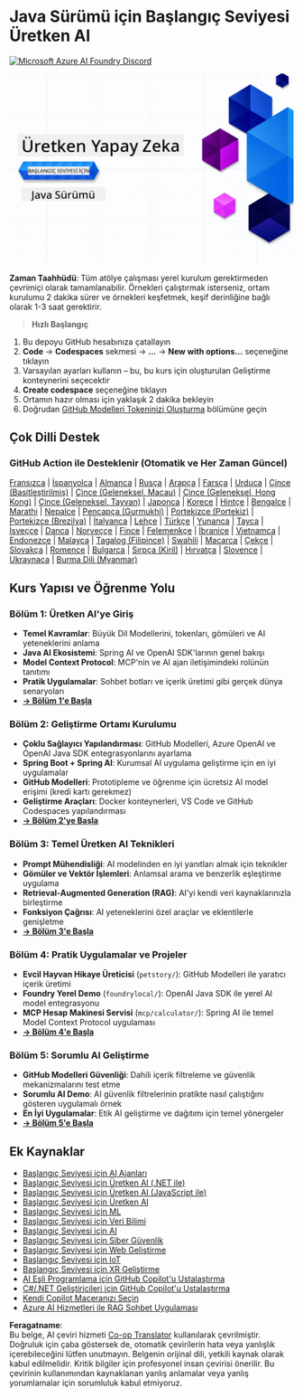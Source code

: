 <!--
CO_OP_TRANSLATOR_METADATA:
{
  "original_hash": "ff95bb9d60ecd46e1a2215e341062967",
  "translation_date": "2025-07-26T17:33:02+00:00",
  "source_file": "README.md",
  "language_code": "tr"
}
-->
# Java Sürümü için Başlangıç Seviyesi Üretken AI
[![Microsoft Azure AI Foundry Discord](https://dcbadge.limes.pink/api/server/ByRwuEEgH4)](https://discord.com/invite/ByRwuEEgH4)

![Java Sürümü için Başlangıç Seviyesi Üretken AI](../../translated_images/beg-genai-series.61edc4a6b2cc54284fa2d70eda26dc0ca2669e26e49655b842ea799cd6e16d2a.tr.png)

**Zaman Taahhüdü**: Tüm atölye çalışması yerel kurulum gerektirmeden çevrimiçi olarak tamamlanabilir. Örnekleri çalıştırmak isterseniz, ortam kurulumu 2 dakika sürer ve örnekleri keşfetmek, keşif derinliğine bağlı olarak 1-3 saat gerektirir.

> **Hızlı Başlangıç**

1. Bu depoyu GitHub hesabınıza çatallayın
2. **Code** → **Codespaces** sekmesi → **...** → **New with options...** seçeneğine tıklayın
3. Varsayılan ayarları kullanın – bu, bu kurs için oluşturulan Geliştirme konteynerini seçecektir
4. **Create codespace** seçeneğine tıklayın
5. Ortamın hazır olması için yaklaşık 2 dakika bekleyin
6. Doğrudan [GitHub Modelleri Tokeninizi Oluşturma](./02-SetupDevEnvironment/README.md#step-2-create-a-github-personal-access-token) bölümüne geçin

## Çok Dilli Destek

### GitHub Action ile Desteklenir (Otomatik ve Her Zaman Güncel)

[Fransızca](../fr/README.md) | [İspanyolca](../es/README.md) | [Almanca](../de/README.md) | [Rusça](../ru/README.md) | [Arapça](../ar/README.md) | [Farsça](../fa/README.md) | [Urduca](../ur/README.md) | [Çince (Basitleştirilmiş)](../zh/README.md) | [Çince (Geleneksel, Macau)](../mo/README.md) | [Çince (Geleneksel, Hong Kong)](../hk/README.md) | [Çince (Geleneksel, Tayvan)](../tw/README.md) | [Japonca](../ja/README.md) | [Korece](../ko/README.md) | [Hintçe](../hi/README.md) | [Bengalce](../bn/README.md) | [Marathi](../mr/README.md) | [Nepalce](../ne/README.md) | [Pencapça (Gurmukhi)](../pa/README.md) | [Portekizce (Portekiz)](../pt/README.md) | [Portekizce (Brezilya)](../br/README.md) | [İtalyanca](../it/README.md) | [Lehçe](../pl/README.md) | [Türkçe](./README.md) | [Yunanca](../el/README.md) | [Tayca](../th/README.md) | [İsveççe](../sv/README.md) | [Danca](../da/README.md) | [Norveççe](../no/README.md) | [Fince](../fi/README.md) | [Felemenkçe](../nl/README.md) | [İbranice](../he/README.md) | [Vietnamca](../vi/README.md) | [Endonezce](../id/README.md) | [Malayca](../ms/README.md) | [Tagalog (Filipince)](../tl/README.md) | [Swahili](../sw/README.md) | [Macarca](../hu/README.md) | [Çekçe](../cs/README.md) | [Slovakça](../sk/README.md) | [Romence](../ro/README.md) | [Bulgarca](../bg/README.md) | [Sırpça (Kiril)](../sr/README.md) | [Hırvatça](../hr/README.md) | [Slovence](../sl/README.md) | [Ukraynaca](../uk/README.md) | [Burma Dili (Myanmar)](../my/README.md)

## Kurs Yapısı ve Öğrenme Yolu

### **Bölüm 1: Üretken AI'ye Giriş**
- **Temel Kavramlar**: Büyük Dil Modellerini, tokenları, gömüleri ve AI yeteneklerini anlama
- **Java AI Ekosistemi**: Spring AI ve OpenAI SDK'larının genel bakışı
- **Model Context Protocol**: MCP'nin ve AI ajan iletişimindeki rolünün tanıtımı
- **Pratik Uygulamalar**: Sohbet botları ve içerik üretimi gibi gerçek dünya senaryoları
- **[→ Bölüm 1'e Başla](./01-IntroToGenAI/README.md)**

### **Bölüm 2: Geliştirme Ortamı Kurulumu**
- **Çoklu Sağlayıcı Yapılandırması**: GitHub Modelleri, Azure OpenAI ve OpenAI Java SDK entegrasyonlarını ayarlama
- **Spring Boot + Spring AI**: Kurumsal AI uygulama geliştirme için en iyi uygulamalar
- **GitHub Modelleri**: Prototipleme ve öğrenme için ücretsiz AI model erişimi (kredi kartı gerekmez)
- **Geliştirme Araçları**: Docker konteynerleri, VS Code ve GitHub Codespaces yapılandırması
- **[→ Bölüm 2'ye Başla](./02-SetupDevEnvironment/README.md)**

### **Bölüm 3: Temel Üretken AI Teknikleri**
- **Prompt Mühendisliği**: AI modelinden en iyi yanıtları almak için teknikler
- **Gömüler ve Vektör İşlemleri**: Anlamsal arama ve benzerlik eşleştirme uygulama
- **Retrieval-Augmented Generation (RAG)**: AI'yi kendi veri kaynaklarınızla birleştirme
- **Fonksiyon Çağrısı**: AI yeteneklerini özel araçlar ve eklentilerle genişletme
- **[→ Bölüm 3'e Başla](./03-CoreGenerativeAITechniques/README.md)**

### **Bölüm 4: Pratik Uygulamalar ve Projeler**
- **Evcil Hayvan Hikaye Üreticisi** (`petstory/`): GitHub Modelleri ile yaratıcı içerik üretimi
- **Foundry Yerel Demo** (`foundrylocal/`): OpenAI Java SDK ile yerel AI model entegrasyonu
- **MCP Hesap Makinesi Servisi** (`mcp/calculator/`): Spring AI ile temel Model Context Protocol uygulaması
- **[→ Bölüm 4'e Başla](./04-PracticalSamples/README.md)**

### **Bölüm 5: Sorumlu AI Geliştirme**
- **GitHub Modelleri Güvenliği**: Dahili içerik filtreleme ve güvenlik mekanizmalarını test etme
- **Sorumlu AI Demo**: AI güvenlik filtrelerinin pratikte nasıl çalıştığını gösteren uygulamalı örnek
- **En İyi Uygulamalar**: Etik AI geliştirme ve dağıtımı için temel yönergeler
- **[→ Bölüm 5'e Başla](./05-ResponsibleGenAI/README.md)**

## Ek Kaynaklar

- [Başlangıç Seviyesi için AI Ajanları](https://github.com/microsoft/ai-agents-for-beginners)
- [Başlangıç Seviyesi için Üretken AI (.NET ile)](https://github.com/microsoft/Generative-AI-for-beginners-dotnet)
- [Başlangıç Seviyesi için Üretken AI (JavaScript ile)](https://github.com/microsoft/generative-ai-with-javascript)
- [Başlangıç Seviyesi için Üretken AI](https://github.com/microsoft/generative-ai-for-beginners)
- [Başlangıç Seviyesi için ML](https://aka.ms/ml-beginners)
- [Başlangıç Seviyesi için Veri Bilimi](https://aka.ms/datascience-beginners)
- [Başlangıç Seviyesi için AI](https://aka.ms/ai-beginners)
- [Başlangıç Seviyesi için Siber Güvenlik](https://github.com/microsoft/Security-101)
- [Başlangıç Seviyesi için Web Geliştirme](https://aka.ms/webdev-beginners)
- [Başlangıç Seviyesi için IoT](https://aka.ms/iot-beginners)
- [Başlangıç Seviyesi için XR Geliştirme](https://github.com/microsoft/xr-development-for-beginners)
- [AI Eşli Programlama için GitHub Copilot'u Ustalaştırma](https://aka.ms/GitHubCopilotAI)
- [C#/.NET Geliştiricileri için GitHub Copilot'u Ustalaştırma](https://github.com/microsoft/mastering-github-copilot-for-dotnet-csharp-developers)
- [Kendi Copilot Maceranızı Seçin](https://github.com/microsoft/CopilotAdventures)
- [Azure AI Hizmetleri ile RAG Sohbet Uygulaması](https://github.com/Azure-Samples/azure-search-openai-demo-java)

**Feragatname**:  
Bu belge, AI çeviri hizmeti [Co-op Translator](https://github.com/Azure/co-op-translator) kullanılarak çevrilmiştir. Doğruluk için çaba göstersek de, otomatik çevirilerin hata veya yanlışlık içerebileceğini lütfen unutmayın. Belgenin orijinal dili, yetkili kaynak olarak kabul edilmelidir. Kritik bilgiler için profesyonel insan çevirisi önerilir. Bu çevirinin kullanımından kaynaklanan yanlış anlamalar veya yanlış yorumlamalar için sorumluluk kabul etmiyoruz.